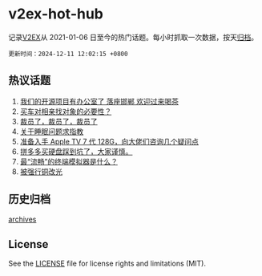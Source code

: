 # v2ex-hot-hub

 记录[V2EX](https://www.v2ex.com/)从 2021-01-06 日至今的热门话题。每小时抓取一次数据，按天[归档](archives)。

`更新时间：2024-12-11 12:02:15 +0800`

## 热议话题

1. [我们的开源项目有办公室了 落座邯郸 欢迎过来喝茶](https://www.v2ex.com/t/1096407)
1. [买车对相亲找对象的必要性？](https://www.v2ex.com/t/1096438)
1. [裁员了，裁员了，裁员了](https://www.v2ex.com/t/1096446)
1. [关于睡眠问题求指教](https://www.v2ex.com/t/1096586)
1. [准备入手 Apple TV 7 代 128G，向大佬们咨询几个疑问点](https://www.v2ex.com/t/1096395)
1. [拼多多买硬盘踩到坑了，大家谨慎。](https://www.v2ex.com/t/1096415)
1. [最“流畅”的终端模拟器是什么？](https://www.v2ex.com/t/1096377)
1. [被强行铜改光](https://www.v2ex.com/t/1096580)

## 历史归档

[archives](archives)

## License

See the [LICENSE](LICENSE) file for license rights and limitations (MIT).
